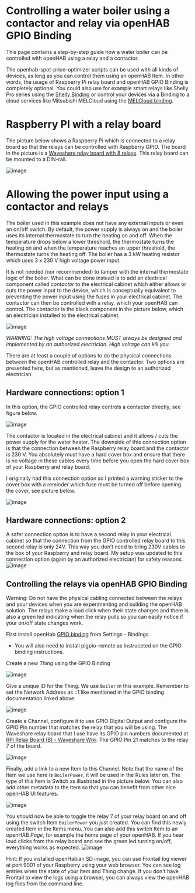 # Controlling a water boiler using a contactor and relay via openHAB GPIO Binding
This page contains a step-by-step guide how a water boiler can be controlled with openHAB using a relay and a contactor. 

The openhab-spot-price-optimizer scripts can be used with all kinds of devices, as long as you can control them using an openHAB Item. In other words, the usage of Raspberry Pi relay board and openHAB GPIO Binding is completely optional. You could also use for example smart relays like Shelly Pro series using the [Shelly Binding](https://www.openhab.org/addons/bindings/shelly/) or control your devices via a Binding to a cloud services like Mitsubishi MELCloud using the [MELCloud binding](https://www.openhab.org/addons/bindings/melcloud/).

# Raspberry PI with a relay board
The picture below shows a Raspberry Pi which is connected to a relay board so that the relays can be controlled with Raspberry GPIO. The board in the picture is a [Waveshare relay board with 8 relays](https://www.waveshare.com/wiki/RPi_Relay_Board_(B)). This relay board can be mounted to a DIN-rail.

![image](https://github.com/masipila/openhab-spot-price-optimizer/assets/20110757/d039d219-a7a2-4dee-b751-9fdf326e21f0)

# Allowing the power input using a contactor and relays
The boiler used in this example does not have any external inputs or even an on/off switch. By default, the power supply is always on and the boiler uses its internal thermostate to turn the heating on and off. When the temperature drops below a lower threshold, the thermostate turns the heating on and when the temperature reaches an upper threshold, the thermostate turns the heating off. The boiler has a 3 kW heating resistor which uses 3 x 230 V high voltage power input.

It is not needed (nor recommended) to tamper with the internal thermostate logic of the boiler. What can be done instead is to add an electrical component called _contactor_ to the electrical cabinet which either allows or cuts the power input to the device, which is conceptually equivalent to preventing the power input using the fuses in your electrical cabinet. The contactor can then be controlled with a relay, which your openHAB can control. The contactor is the black component in the picture below, which an electrician installed to the electrical cabinet.

![image](https://github.com/masipila/openhab-spot-price-optimizer/assets/20110757/6800ec75-270a-4662-af0e-2bf7f02ec378)

*WARNING: The high voltage connections MUST always be designed and implemented by an authorized electrician. High voltage can kill you.*

There are at least a couple of options to do the physical connections between the openHAB controlled relay and the contactor. Two options are presented here, but as mentioned, leave the design to an authorized electrician.

## Hardware connections: option 1
In this option, the GPIO controlled relay controls a contactor directly, see figure below.

![image](https://github.com/masipila/openhab-spot-price-optimizer/assets/20110757/43aadb1c-9215-4999-87e8-b40c69ca8753)

The contactor is located in the electrical cabinet and it allows / cuts the power supply for the water heater. The downside of this connection option is that the connection between the Raspberry relay board and the contactor is 230 V. You absolutely must have a hard cover box and ensure that there is no voltage in these cables every time before you open the hard cover box of your Raspberry and relay board.

I originally had this connection option so I printed a warning sticker to the cover box with a reminder which fuse must be turned off before opening the cover, see picture below.

![image](https://github.com/masipila/openhab-spot-price-optimizer/assets/20110757/98917fe5-9714-479a-b1b6-69910eac7b69)

## Hardware connections: option 2
A safer connection option is to have a second relay in your electrical cabinet so that the connection from the GPIO controlled relay board to this second relay is only 24V. This way you don’t need to bring 230V cables to the box of your Raspberry and relay board. My setup was updated to this connection option (again by an authorized electrician) for safety reasons.
![image](https://github.com/masipila/openhab-spot-price-optimizer/assets/20110757/08179216-9e9a-4c87-8a6b-98d76177c93b)

## Controlling the relays via openHAB GPIO Binding
Warning: Do not have the physical cabling connected between the relays and your devices when you are experimenting and building the openHAB solution. The relays make a loud click when their state changes and there is also a green led indicating when the relay pulls so you can easily notice if your on/off state changes work.

First install openHab [GPIO binding](https://www.openhab.org/addons/bindings/gpio/) from Settings - Bindings. 
- You will also need to install pigpio-remote as instruceted on the GPIO binding instructions.

Create a new _Thing_ using the GPIO Binding

![image](https://github.com/masipila/openhab-spot-price-optimizer/assets/20110757/92eb28fc-9004-453e-9316-05c04cefda4a)

Give a unique ID for the Thing. We use `Boiler` in this example. Remember to set the Network Address as ::1 like mentioned in the GPIO binding documentation linked above.

![image](https://github.com/masipila/openhab-spot-price-optimizer/assets/20110757/ff765c7e-5a83-4dba-8dbf-e1c491c77fe0)

Create a Channel, configure it to use GPIO Digital Output and configure the GPIO Pin number that matches the relay that you will be using. The Waveshare relay board that I use have its GPIO pin numbers documented at [RPi Relay Board (B) - Waveshare Wiki](https://www.waveshare.com/wiki/RPi_Relay_Board_(B)). The GPIO Pin 21 matches to the relay 7 of the board.

![image](https://github.com/masipila/openhab-spot-price-optimizer/assets/20110757/0f34ae66-0424-4f03-89d8-99e88ce070a3)

Finally, add a link to a new Item to this Channel. Note that the name of the Item we use here is `BoilerPower`, it will be used in the Rules later on. The type of this Item is Switch as illustrated in the picture below. You can also add other metadata to the Item so that you can benefit from other nice openHAB UI features.

![image](https://github.com/masipila/openhab-spot-price-optimizer/assets/20110757/97e38359-8ff5-472f-99be-be5678836efb)

You should now be able to toggle the relay 7 of your relay board on and off using the switch Item `BoilerPower` you just created. You can find this newly created Item in the Items menu. You can also add this switch Item to an openHAB _Page_, for example the home page of your openHAB. If you hear loud clicks from the relay board and see the green led turning on/off, everything works as expected.
![image](https://github.com/masipila/openhab-spot-price-optimizer/assets/20110757/74a31962-c446-475a-959e-e9511bf816dd)

Hint: If you installed openHabian SD image, you can use Frontail log viewer at port 9001 of your Raspberry using your web browser. You can see log entries when the state of your Item and Thing change. If you don't have Frontail to view the logs using a browser, you can always view the openHAB log files from the command line.
